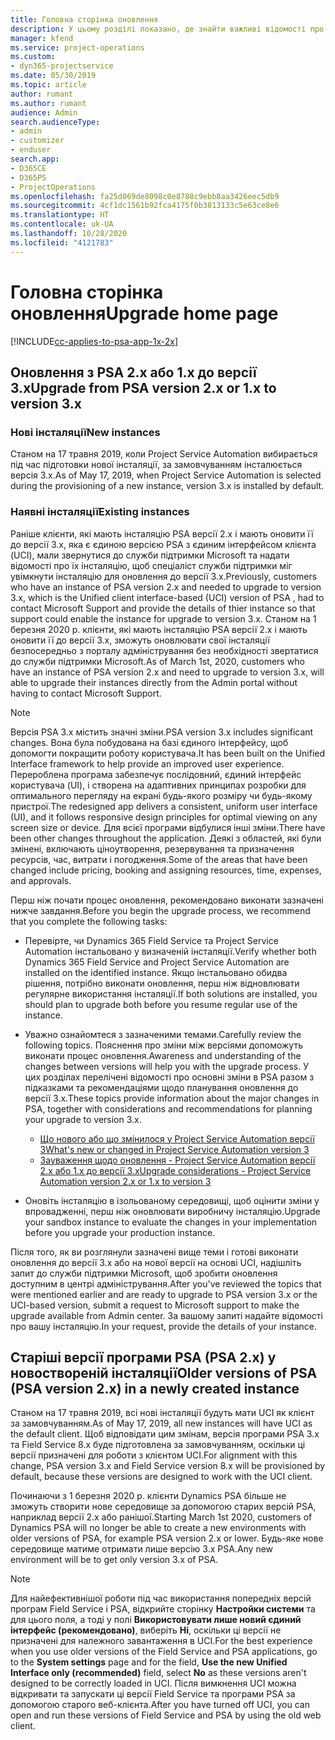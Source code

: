 ```yaml
---
title: Головна сторінка оновлення
description: У цьому розділі показано, де знайти важливі відомості про нові та змінені функції в Dynamics 365 Project Service Automation, а також процес оновлення до найновішої версії.
manager: kfend
ms.service: project-operations
ms.custom:
- dyn365-projectservice
ms.date: 05/30/2019
ms.topic: article
author: rumant
ms.author: rumant
audience: Admin
search.audienceType:
- admin
- customizer
- enduser
search.app:
- D365CE
- D365PS
- ProjectOperations
ms.openlocfilehash: fa25d069de8098c0e8788c9ebb8aa3426eec5db9
ms.sourcegitcommit: 4cf1dc1561b92fca4175f0b3813133c5e63ce8e6
ms.translationtype: HT
ms.contentlocale: uk-UA
ms.lasthandoff: 10/28/2020
ms.locfileid: "4121783"
---
```

# <a name="upgrade-home-page"></a><span data-ttu-id="2381b-103">Головна сторінка оновлення</span><span class="sxs-lookup"><span data-stu-id="2381b-103">Upgrade home page</span></span>

[!INCLUDE[cc-applies-to-psa-app-1x-2x](../includes/cc-applies-to-psa-app-1x-2x.md)]

## <a name="upgrade-from-psa-version-2x-or-1x-to-version-3x"></a><span data-ttu-id="2381b-104">Оновлення з PSA 2.x або 1.x до версії 3.x</span><span class="sxs-lookup"><span data-stu-id="2381b-104">Upgrade from PSA version 2.x or 1.x to version 3.x</span></span>

### <a name="new-instances"></a><span data-ttu-id="2381b-105">Нові інсталяції</span><span class="sxs-lookup"><span data-stu-id="2381b-105">New instances</span></span>

<span data-ttu-id="2381b-106">Станом на 17 травня 2019, коли Project Service Automation вибирається під час підготовки нової інсталяції, за замовчуванням інсталюється версія 3.x.</span><span class="sxs-lookup"><span data-stu-id="2381b-106">As of May 17, 2019, when Project Service Automation is selected during the provisioning of a new instance, version 3.x is installed by default.</span></span>

### <a name="existing-instances"></a><span data-ttu-id="2381b-107">Наявні інсталяції</span><span class="sxs-lookup"><span data-stu-id="2381b-107">Existing instances</span></span>

<span data-ttu-id="2381b-108">Раніше клієнти, які мають інсталяцію PSA версії 2.x і мають оновити її до версії 3.x, яка є єдиною версією PSA з єдиним інтерфейсом клієнта (UCI), мали звернутися до служби підтримки Microsoft та надати відомості про їх інсталяцію, щоб спеціаліст служби підтримки міг увімкнути інсталяцію для оновлення до версії 3.x.</span><span class="sxs-lookup"><span data-stu-id="2381b-108">Previously, customers who have an instance of PSA version 2.x and needed to upgrade to version 3.x, which is the Unified client interface-based (UCI) version of PSA , had to contact Microsoft Support and provide the details of thier instance so that support could enable the instance for upgrade to version 3.x.</span></span> <span data-ttu-id="2381b-109">Станом на 1 березня 2020 р. клієнти, які мають інсталяцію PSA версії 2.x і мають оновити її до версії 3.x, зможуть оновлювати свої інсталяції безпосередньо з порталу адміністрування без необхідності звертатися до служби підтримки Microsoft.</span><span class="sxs-lookup"><span data-stu-id="2381b-109">As of March 1st, 2020, customers who have an instance of PSA version 2.x and need to upgrade to version 3.x, will able to upgrade their instances directly from the Admin portal without having to contact Microsoft Support.</span></span>  

> [!NOTE]
> <span data-ttu-id="2381b-110">Версія PSA 3.x містить значні зміни.</span><span class="sxs-lookup"><span data-stu-id="2381b-110">PSA version 3.x includes significant changes.</span></span> <span data-ttu-id="2381b-111">Вона була побудована на базі єдиного інтерфейсу, щоб допомогти покращити роботу користувача.</span><span class="sxs-lookup"><span data-stu-id="2381b-111">It has been built on the Unified Interface framework to help provide an improved user experience.</span></span> <span data-ttu-id="2381b-112">Перероблена програма забезпечує послідовний, єдиний інтерфейс користувача (UI), і створена на адаптивних принципах розробки для оптимального перегляду на екрані будь-якого розміру чи будь-якому пристрої.</span><span class="sxs-lookup"><span data-stu-id="2381b-112">The redesigned app delivers a consistent, uniform user interface (UI), and it follows responsive design principles for optimal viewing on any screen size or device.</span></span> <span data-ttu-id="2381b-113">Для всієї програми відбулися інші зміни.</span><span class="sxs-lookup"><span data-stu-id="2381b-113">There have been other changes throughout the application.</span></span> <span data-ttu-id="2381b-114">Деякі з областей, які були змінені, включають ціноутворення, резервування та призначення ресурсів, час, витрати і погодження.</span><span class="sxs-lookup"><span data-stu-id="2381b-114">Some of the areas that have been changed include pricing, booking and assigning resources, time, expenses, and approvals.</span></span>

<span data-ttu-id="2381b-115">Перш ніж почати процес оновлення, рекомендовано виконати зазначені нижче завдання.</span><span class="sxs-lookup"><span data-stu-id="2381b-115">Before you begin the upgrade process, we recommend that you complete the following tasks:</span></span>

- <span data-ttu-id="2381b-116">Перевірте, чи Dynamics 365 Field Service та Project Service Automation інстальовано у визначеній інсталяції.</span><span class="sxs-lookup"><span data-stu-id="2381b-116">Verify whether both Dynamics 365 Field Service and Project Service Automation are installed on the identified instance.</span></span> <span data-ttu-id="2381b-117">Якщо інстальовано обидва рішення, потрібно виконати оновлення, перш ніж відновлювати регулярне використання інсталяції.</span><span class="sxs-lookup"><span data-stu-id="2381b-117">If both solutions are installed, you should plan to upgrade both before you resume regular use of the instance.</span></span>
- <span data-ttu-id="2381b-118">Уважно ознайомтеся з зазначеними темами.</span><span class="sxs-lookup"><span data-stu-id="2381b-118">Carefully review the following topics.</span></span> <span data-ttu-id="2381b-119">Пояснення про зміни між версіями допоможуть виконати процес оновлення.</span><span class="sxs-lookup"><span data-stu-id="2381b-119">Awareness and understanding of the changes between versions will help you with the upgrade process.</span></span> <span data-ttu-id="2381b-120">У цих розділах перелічені відомості про основні зміни в PSA разом з підказками та рекомендаціями щодо планування оновлення до версії 3.x.</span><span class="sxs-lookup"><span data-stu-id="2381b-120">These topics provide information about the major changes in PSA, together with considerations and recommendations for planning your upgrade to version 3.x.</span></span>

    - [<span data-ttu-id="2381b-121">Що нового або що змінилося у Project Service Automation версії 3</span><span class="sxs-lookup"><span data-stu-id="2381b-121">What's new or changed in Project Service Automation version 3</span></span>](whats-new-changed-v3.md)
    - [<span data-ttu-id="2381b-122">Зауваження щодо оновлення - Project Service Automation версії 2.x або 1.x до версії 3.x</span><span class="sxs-lookup"><span data-stu-id="2381b-122">Upgrade considerations - Project Service Automation version 2.x or 1.x to version 3</span></span>](upgrade-v3.md)

- <span data-ttu-id="2381b-123">Оновіть інсталяцію в ізольованому середовищі, щоб оцінити зміни у впровадженні, перш ніж оновлювати виробничу інсталяцію.</span><span class="sxs-lookup"><span data-stu-id="2381b-123">Upgrade your sandbox instance to evaluate the changes in your implementation before you upgrade your production instance.</span></span>

<span data-ttu-id="2381b-124">Після того, як ви розглянули зазначені вище теми і готові виконати оновлення до версії 3.x або на нової версії на основі UCI, надішліть запит до служби підтримки Microsoft, щоб зробити оновлення доступним в центрі адміністрування.</span><span class="sxs-lookup"><span data-stu-id="2381b-124">After you've reviewed the topics that were mentioned earlier and are ready to upgrade to PSA version 3.x or the UCI-based version, submit a request to Microsoft support to make the upgrade available from Admin center.</span></span> <span data-ttu-id="2381b-125">За вашому запиті надайте відомості про вашу інсталяцію.</span><span class="sxs-lookup"><span data-stu-id="2381b-125">In your request, provide the details of your instance.</span></span>

## <a name="older-versions-of-psa-psa-version-2x-in-a-newly-created-instance"></a><span data-ttu-id="2381b-126">Старіші версії програми PSA (PSA 2.x) у новоствореній інсталяції</span><span class="sxs-lookup"><span data-stu-id="2381b-126">Older versions of PSA (PSA version 2.x) in a newly created instance</span></span>

<span data-ttu-id="2381b-127">Станом на 17 травня 2019, всі нові інсталяції будуть мати UCI як клієнт за замовчуванням.</span><span class="sxs-lookup"><span data-stu-id="2381b-127">As of May 17, 2019, all new instances will have UCI as the default client.</span></span> <span data-ttu-id="2381b-128">Щоб відповідати цим змінам, версія програми PSA 3.x та Field Service 8.x буде підготовлена за замовчуванням, оскільки ці версії призначені для роботи з клієнтом UCI.</span><span class="sxs-lookup"><span data-stu-id="2381b-128">For alignment with this change, PSA version 3.x and Field Service version 8.x will be provisioned by default, because these versions are designed to work with the UCI client.</span></span>

<span data-ttu-id="2381b-129">Починаючи з 1 березня 2020 р. клієнти Dynamics PSA більше не зможуть створити нове середовище за допомогою старих версій PSA, наприклад версії 2.x або ранішої.</span><span class="sxs-lookup"><span data-stu-id="2381b-129">Starting March 1st 2020, customers of Dynamics PSA will no longer be able to create a new environments with older versions of PSA, for example PSA version 2.x or lower.</span></span> <span data-ttu-id="2381b-130">Будь-яке нове середовище матиме отримати лише версію 3.x PSA.</span><span class="sxs-lookup"><span data-stu-id="2381b-130">Any new environment will be to get only version 3.x of PSA.</span></span>

> [!NOTE]
> <span data-ttu-id="2381b-131">Для найефективнішої роботи під час використання попередніх версій програм Field Service і PSA, відкрийте сторінку **Настройки системи** та для цього поля, а тоді у полі **Використовувати лише новий єдиний інтерфейс (рекомендовано)**, виберіть **Ні**, оскільки ці версії не призначені для належного завантаження в UCI.</span><span class="sxs-lookup"><span data-stu-id="2381b-131">For the best experience when you use older versions of the Field Service and PSA applications, go to the **System settings** page and for the field, **Use the new Unified Interface only (recommended)** field, select **No** as these versions aren't designed to be correctly loaded in UCI.</span></span> <span data-ttu-id="2381b-132">Після вимкнення UCI можна відкривати та запускати ці версії Field Service та програми PSA за допомогою старого веб-клієнта.</span><span class="sxs-lookup"><span data-stu-id="2381b-132">After you have turned off UCI, you can open and run these versions of Field Service and PSA by using the old web client.</span></span> 
